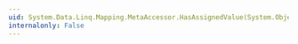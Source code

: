 ```yaml
---
uid: System.Data.Linq.Mapping.MetaAccessor.HasAssignedValue(System.Object)
internalonly: False
---
```

